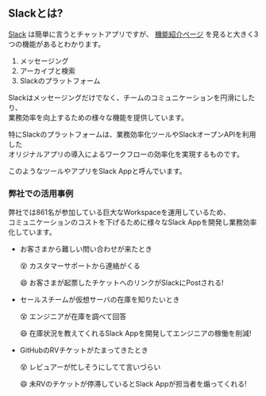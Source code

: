 ## Slackとは?

[Slack](https://slack.com/intl/ja-jp) は簡単に言うとチャットアプリですが、 [機能紹介ページ](https://slack.com/intl/ja-jp/features) を見ると大きく3つの機能があるとわかります。

1. メッセージング
2. アーカイブと検索
3. Slackのプラットフォーム

Slackはメッセージングだけでなく、チームのコミュニケーションを円滑にしたり、  
業務効率を向上するための様々な機能を提供しています。

特にSlackのプラットフォームは、業務効率化ツールやSlackオープンAPIを利用した  
オリジナルアプリの導入によるワークフローの効率化を実現するものです。

このようなツールやアプリをSlack Appと呼んでいます。

### 弊社での活用事例

弊社では861名が参加している巨大なWorkspaceを運用しているため、  
コミュニケーションのコストを下げるために様々なSlack Appを開発し業務効率化しています。

* お客さまから難しい問い合わせが来たとき

    :dizzy_face: カスタマーサポートから連絡がくる

    :smile: お客さまが起票したチケットへのリンクがSlackにPostされる!

* セールスチームが仮想サーバの在庫を知りたいとき

    :dizzy_face: エンジニアが在庫を調べて回答

    :smile: 在庫状況を教えてくれるSlack Appを開発してエンジニアの稼働を削減!

* GitHubのRVチケットがたまってきたとき

    :dizzy_face: レビュアーが忙しそうにしてて言いづらい

    :smile: 未RVのチケットが停滞しているとSlack Appが担当者を煽ってくれる!
